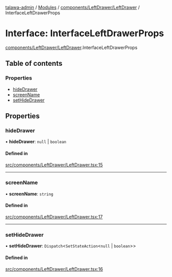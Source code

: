 [talawa-admin](../README.md) / [Modules](../modules.md) / [components/LeftDrawer/LeftDrawer](../modules/components_LeftDrawer_LeftDrawer.md) / InterfaceLeftDrawerProps

# Interface: InterfaceLeftDrawerProps

[components/LeftDrawer/LeftDrawer](../modules/components_LeftDrawer_LeftDrawer.md).InterfaceLeftDrawerProps

## Table of contents

### Properties

- [hideDrawer](components_LeftDrawer_LeftDrawer.InterfaceLeftDrawerProps.md#hidedrawer)
- [screenName](components_LeftDrawer_LeftDrawer.InterfaceLeftDrawerProps.md#screenname)
- [setHideDrawer](components_LeftDrawer_LeftDrawer.InterfaceLeftDrawerProps.md#sethidedrawer)

## Properties

### hideDrawer

• **hideDrawer**: ``null`` \| `boolean`

#### Defined in

[src/components/LeftDrawer/LeftDrawer.tsx:15](https://github.com/duplixx/talawa-admin/blob/2ed1c15/src/components/LeftDrawer/LeftDrawer.tsx#L15)

___

### screenName

• **screenName**: `string`

#### Defined in

[src/components/LeftDrawer/LeftDrawer.tsx:17](https://github.com/duplixx/talawa-admin/blob/2ed1c15/src/components/LeftDrawer/LeftDrawer.tsx#L17)

___

### setHideDrawer

• **setHideDrawer**: `Dispatch`\<`SetStateAction`\<``null`` \| `boolean`\>\>

#### Defined in

[src/components/LeftDrawer/LeftDrawer.tsx:16](https://github.com/duplixx/talawa-admin/blob/2ed1c15/src/components/LeftDrawer/LeftDrawer.tsx#L16)
